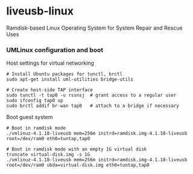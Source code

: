 # liveusb-linux
Ramdisk-based Linux Operating System for System Repair and Rescue Uses

### UMLinux configuration and boot

Host settings for virtual networking

    # Install Ubuntu packages for tunctl, brctl
    sudo apt-get install uml-utilities bridge-utils
    
    # Create host-side TAP interface
    sudo tunctl -t tap0 -u rssnsj  # grant access to a regular user
    sudo ifconfig tap0 up
    sudo brctl addif br-wan tap0   # attach to a bridge if necessary

Boot guest system

    # Boot in ramdisk mode
    ./vmlinuz-4.1.18-liveusb mem=256m initrd=ramdisk.img-4.1.18-liveusb root=/dev/ram0 eth0=tuntap,tap0
    
    # Boot in ramdisk mode with an empty 1G virtual disk
    truncate virtual-disk.img -s 1G
    ./vmlinuz-4.1.18-liveusb mem=256m initrd=ramdisk.img-4.1.18-liveusb root=/dev/ram0 ubda=virtual-disk.img eth0=tuntap,tap0
